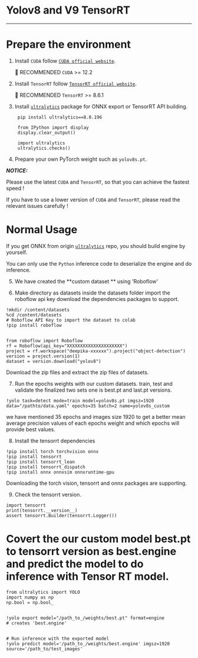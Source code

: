 # Yolov8 and V9 TensorRT

---


# Prepare the environment

1. Install `CUDA` follow [`CUDA official website`](https://docs.nvidia.com/cuda/cuda-installation-guide-linux/index.html#download-the-nvidia-cuda-toolkit).

   🚀 RECOMMENDED `CUDA` >= 12.2

2. Install `TensorRT` follow [`TensorRT official website`](https://developer.nvidia.com/nvidia-tensorrt-8x-download).

   🚀 RECOMMENDED `TensorRT` >= 8.6.1

3. Install [`ultralytics`](https://github.com/ultralytics/ultralytics) package for ONNX export or TensorRT API building.

   ``` shell
    pip install ultralytics==8.0.196

    from IPython import display
    display.clear_output()

    import ultralytics
    ultralytics.checks()

   ```
4. Prepare your own PyTorch weight such as `yolov8s.pt`.

***NOTICE:***

Please use the latest `CUDA` and `TensorRT`, so that you can achieve the fastest speed !

If you have to use a lower version of `CUDA` and `TensorRT`, please read the relevant issues carefully !

# Normal Usage

If you get ONNX from origin [`ultralytics`](https://github.com/ultralytics/ultralytics) repo, you should build engine by yourself.

You can only use the `Python` inference code to deserialize the engine and do inference.

5. We have created the **custom dataset ** using 'Roboflow'

6. Make directory as datasets inside the datasets folder import the roboflow api key download the dependencies packages to support.
 ``` shell  
 !mkdir /content/datasets
 %cd /content/datasets
 # Roboflow API Key to import the dataset to colab
 !pip install roboflow


 from roboflow import Roboflow
 rf = Roboflow(api_key="XXXXXXXXXXXXXXXXXXXXX")
 project = rf.workspace("deepika-xxxxxx").project("object-detection")
 version = project.version(1)
 dataset = version.download("yolov8")
 ```
Download the zip files and extract the zip files of datasets.

7. Run the epochs weights with our custom datasets. train, test and validate the finalized two sets one is best.pt and last.pt versions.
``` shell
!yolo task=detect mode=train model=yolov8s.pt imgsz=1920 data="/pathto/data.yaml" epochs=35 batch=2 name=yolov8s_custom
```
we have mentioned 35 epochs and images size 1920 to get a better mean average precision values of each epochs weight and which epochs will provide best values.

8. Install the tensorrt dependencies 
``` shell
!pip install torch torchvision onnx
!pip install tensorrt
!pip install tensorrt_lean
!pip install tensorrt_dispatch
!pip install onnx onnxsim onnxruntime-gpu
```
Downloading the torch vision, tensorrt and onnx packages are supporting.

9. Check the tensorrt version.
``` shell
import tensorrt
print(tensorrt.__version__)
assert tensorrt.Builder(tensorrt.Logger())
```
#
# Covert the our custom model best.pt to tensorrt version as best.engine and predict the model to do inference with Tensor RT model.
``` shell
from ultralytics import YOLO
import numpy as np
np.bool = np.bool_


!yolo export model="/path_to_/weights/best.pt" format=engine
# creates 'best.engine'


# Run inference with the exported model
!yolo predict model='/path_to_/weights/best.engine' imgsz=1920 source='/path_to/test_images'
```





